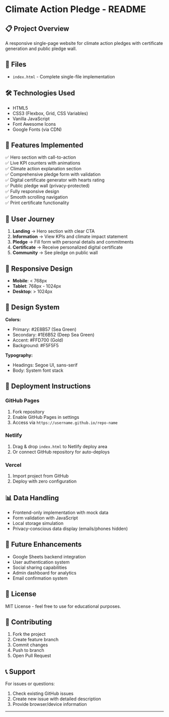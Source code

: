# Climate Action Pledge - README

## 📋 Project Overview
A responsive single-page website for climate action pledges with certificate generation and public pledge wall.

## 📁 Files
- `index.html` - Complete single-file implementation

## 🛠️ Technologies Used
- HTML5
- CSS3 (Flexbox, Grid, CSS Variables)
- Vanilla JavaScript
- Font Awesome Icons
- Google Fonts (via CDN)

## 🌟 Features Implemented
✅ Hero section with call-to-action  
✅ Live KPI counters with animations  
✅ Climate action explanation section  
✅ Comprehensive pledge form with validation  
✅ Digital certificate generator with hearts rating  
✅ Public pledge wall (privacy-protected)  
✅ Fully responsive design  
✅ Smooth scrolling navigation  
✅ Print certificate functionality  

## 🎯 User Journey
1. **Landing** → Hero section with clear CTA
2. **Information** → View KPIs and climate impact statement
3. **Pledge** → Fill form with personal details and commitments
4. **Certificate** → Receive personalized digital certificate
5. **Community** → See pledge on public wall

## 📱 Responsive Design
- **Mobile**: < 768px
- **Tablet**: 768px - 1024px  
- **Desktop**: > 1024px

## 🎨 Design System
**Colors:**
- Primary: #2E8B57 (Sea Green)
- Secondary: #1E6B52 (Deep Sea Green)
- Accent: #FFD700 (Gold)
- Background: #F5F5F5

**Typography:**
- Headings: Segoe UI, sans-serif
- Body: System font stack

## 🔧 Deployment Instructions

### GitHub Pages
1. Fork repository
2. Enable GitHub Pages in settings
3. Access via `https://username.github.io/repo-name`

### Netlify
1. Drag & drop `index.html` to Netlify deploy area
2. Or connect GitHub repository for auto-deploys

### Vercel
1. Import project from GitHub
2. Deploy with zero configuration

## 📊 Data Handling
- Frontend-only implementation with mock data
- Form validation with JavaScript
- Local storage simulation
- Privacy-conscious data display (emails/phones hidden)

## 🔄 Future Enhancements
- Google Sheets backend integration
- User authentication system
- Social sharing capabilities
- Admin dashboard for analytics
- Email confirmation system

## 📄 License
MIT License - feel free to use for educational purposes.

## 👥 Contributing
1. Fork the project
2. Create feature branch
3. Commit changes
4. Push to branch
5. Open Pull Request

## 📞 Support
For issues or questions:
1. Check existing GitHub issues
2. Create new issue with detailed description
3. Provide browser/device information

---
